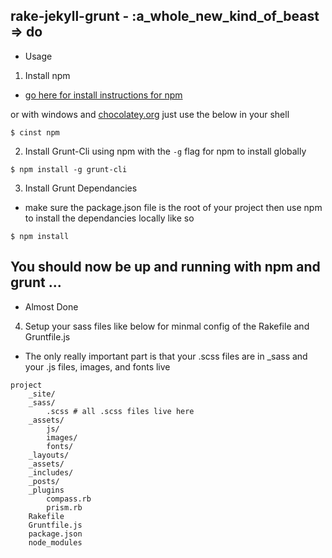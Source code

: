 ## rake-jekyll-grunt - :a_whole_new_kind_of_beast => do


- Usage

1. Install npm
- [go here for install instructions for npm](https://github.com/isaacs/npm)

or with windows and [chocolatey.org](http://chocolatey.org) just use the below in your shell

```
$ cinst npm
```

2. Install Grunt-Cli using npm with the `-g` flag for npm to install globally

```
$ npm install -g grunt-cli
```

3. Install Grunt Dependancies
- make sure the package.json file is the root of your project then use npm to install the dependancies locally like so

```
$ npm install
```

## You should now be up and running with npm and grunt ...

- Almost Done

4. Setup your sass files like below for minmal config of the Rakefile and Gruntfile.js
- The only really important part is that your .scss files are in _sass and your .js files, images, and fonts live

```
project
    _site/
    _sass/
        .scss # all .scss files live here
    _assets/
        js/
        images/
        fonts/
    _layouts/
    _assets/
    _includes/
    _posts/
    _plugins
        compass.rb
        prism.rb
    Rakefile
    Gruntfile.js
    package.json
    node_modules
